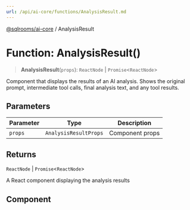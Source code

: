 ```yaml
---
url: /api/ai-core/functions/AnalysisResult.md
---
```

[@sqlrooms/ai-core](../index.md) / AnalysisResult

# Function: AnalysisResult()

> **AnalysisResult**(`props`): `ReactNode` | `Promise`<`ReactNode`>

Component that displays the results of an AI analysis.
Shows the original prompt, intermediate tool calls, final analysis text,
and any tool results.

## Parameters

| Parameter | Type | Description |
| ------ | ------ | ------ |
| `props` | `AnalysisResultProps` | Component props |

## Returns

`ReactNode` | `Promise`<`ReactNode`>

A React component displaying the analysis results

## Component
